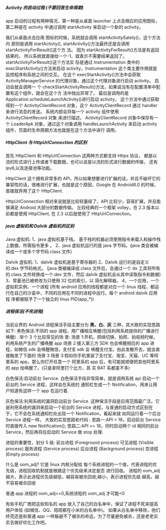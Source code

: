##### Activity 的启动过程  (不要回答生命周期)
app 启动的过程有两种情况，第一种是从桌面 launcher 上点击相应的应用图标，第二种是在
activity 中通过调用 startActivity 来启动一个新的 activity。

我们从桌面点击应用 图标的时候，系统就会调用 startActivitySately()，这个方法内 部则是调用 startActivty(),
startActivity()方法最终还是会调用 startActivityForResult()这个方 法。
因为 startActivityForResult()方法是有返回结果的， 所以系统就直接给一个-1，就表示不需要结果返回了。
startActivityForResult()这个方法实 际是通过 Instrumentation 类中的 execStartActivity()方法来启动 activity，Instrumentation 这个类主要作用就是监控程序和系统之间的交互。
在这个 execStartActivity()方法中会获取 ActivityManagerService 的代理对象，通过这个代理对象进行启动 activity。
启动会就会调用一 个 checkStartActivityResult()方法，如果说没有在配置清单中配置有这个组件，就会在这个方 法中抛出异常了。
最后是调用的是 Application.scheduleLaunchActivity()进行启动 activity，
这个方法中通过获取得到一个 ActivityClientRecord 对象，这个 ActivityClientRecord 通过 handler 来进行消息的发送。
系统内部会将每一个 activity 组件使用 ActivityClientRecord 对象 来进行描述。
 ActivityClientRecord 对象中保存有一个 LoaderApk 对象，通过这个对象调用 handleLaunchActivity 来启动 activity 组件，页面的生命周期方法也就是在这个方法中进行 调用。


##### HttpClient 与 HttpUrlConnection 的区别
首先 HttpClient 和 HttpUrlConnection 这两种方式都支持 Https 协议，
都是以流的形式进行上传或者下载数据，也可以说是以流的形式进行数据的传输，
还有 ipv6,以及连接池等功能。

HttpClient 这个拥有非常多的 API，所以如果想要进行扩展的话，并且不破坏它的兼容性的话，很难进行扩展，也就是这个原因，Google 在 Android6.0 的时候，直接就弃用了这个 HttpClient.

HttpUrlConnection 相对来说就是比较轻量级了，API 比较少，容易扩展，并且能够满足 Android 大部分的数据传输。
比较经典的一个框架 volley，在 2.3 版本以前都是使用 HttpClient, 在 2.3 以后就使用了 HttpUrlConnection。

##### java 虚拟机和 Dalvik 虚拟机的区别
Java 虚拟机:
1、java 虚拟机基于栈。 基于栈的机器必须使用指令来载入和操作栈上数据，所需指令更多 。
2、java 虚拟机运行的是 java 字节码。(java 类会被编译成一个或多个字节码.class 文件)

Dalvik 虚拟机:
1、dalvik 虚拟机是基于寄存器的
2、Dalvik 运行的是自定义的.dex 字节码格式。
(java 类被编译成.class 文件后，会通过一个 dx 工具将所有的.class 文件转换成一个.dex 文件，然后 dalvik 虚拟机会从其中读取指令和数据)
3、常量池已被修改为只使用 32 位的索引，以 简化解释器。
4、一个应用，一个虚拟机实例，一个进程
(所有 android 应用的线程都是对应一个 linux 线程，都运行在自己的沙盒中，不同的应用在不同的进程中运行。每个 android dalvik 应用程 序都被赋予了一个独立的 linux PID(app_*))


##### 进程保活(不死进程)
当前业界的 Android 进程保活手段主要分为 **黑、白、灰** 三种，其大致的实现思路如下: 
黑色保活:不同的 app 进程，用广播相互唤醒(包括利用系统提供的广播进行唤醒) .
举个 3 个比较常见的场 景:
场景 1:开机，网络切换、拍照、拍视频时候，利用系统产生的广播唤醒 app
场景 2:接入第三方 SDK 也会唤醒相应的 app 进程，如微信 sdk 会唤醒微信，支付宝 sdk 会
唤醒支付宝。由此发散开去，就会直接触发了下面的 场景 3
场景 3:假如你手机里装了支付宝、淘宝、天猫、UC 等阿里系的 app，那么你打开任意一个 阿里系的 app 后，有可能就顺便把其他阿里系的 app 给唤醒了。(只是拿阿里打个比方，其 实 BAT 系都差不多)

白色保活:启动前台 Service.
白色保活手段非常简单，就是调用系统 api 启动一个前台的 Service 进程，这样会在系统的 通知栏生成一个 Notification，用来让用户知道有这样一个 app 在运行着.

灰色保活:利用系统的漏洞启动前台 Service.
这种保活手段是应用范围最广泛。它是利用系统的漏洞来启动一个前台的 Service 进程，与普通的启动方式区别在于，它不会在系统通知栏处出现一个 Notification，看起来就 如同运行着一个后台 Service 进程一样。
大致的实现思路和代码 :
思路一:API < 18，启动前台 Service 时直接传入 new Notification();
思路二:API >= 18，同时启动两个 id 相同的前台 Service，然后再将后启动的 Service 做 stop
处理.

进程的重要性，划分 5 级:
前台进程 (Foreground process)
可见进程 (Visible process) 
服务进程 (Service process)
后台进程 (Background process)
空进程 (Empty process)

什么是 oom_adj?
它是 linux 内核分配给 每个系统进程的一个值，代表进程的优先级，进程回收机制就是根据这个优先级来决定是否 进行回收。
进程的 oom_adj 越大，表示此进程优先级越低，越容易被杀回收;越小，表示进程优先级 越高，越不容易被杀回收

普通 app 进程的 oom_adj>=0,系统进程的 oom_adj 才可能<0

有些手机厂商把这些知名的 app 放入了自己的白名单中，保证了进程不死来提高用户体验 (如微信、QQ、陌陌都在小米的白名单中)。
如果从白名单中移除，他们终究还是和普通 app 一样躲避不了被杀的命运，为了尽量避免被杀，还是老老实实去做好优化工作吧。
